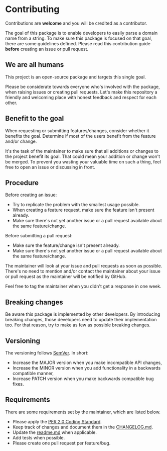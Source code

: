 # Contributing

Contributions are **welcome** and you will be credited as a contributor.

The goal of this package is to enable developers to easily parse a domain name from a string. To make sure this
package is focused on that goal, there are some guidelines defined. Please read this contribution guide **before**
creating an issue or pull request.

## We are all humans

This project is an open-source package and targets this single goal.

Please be considerate towards everyone who's involved with the package, when raising issues or creating pull requests.
Let's make this repository a friendly and welcoming place with honest feedback and respect for each other.

## Benefit to the goal

When requesting or submitting features/changes, consider whether it benefits the goal. Determine if most of the users
benefit from the feature and/or change.

It's the task of the maintainer to make sure that all additions or changes to the project benefit its goal. That could
mean your addition or change won't be merged. To prevent you wasting your valuable time on such a thing, feel free to
open an issue or discussing in front.

## Procedure

Before creating an issue:

- Try to replicate the problem with the smallest usage possible.
- When creating a feature request, make sure the feature isn't present already.
- Make sure there's not yet another issue or a pull request available about the same feature/change.

Before submitting a pull request:

- Make sure the feature/change isn't present already.
- Make sure there's not yet another issue or a pull request available about the same feature/change.

The maintainer will look at your issue and pull requests as soon as possible. There's no need to mention and/or contact
the maintainer about your issue or pull request as the maintainer will be notified by GitHub.

Feel free to tag the maintainer when you didn't get a response in one week.

## Breaking changes

Be aware this package is implemented by other developers. By introducing breaking changes, those developers need to
update their implementation too. For that reason, try to make as few as possible breaking changes.

## Versioning

The versioning follows [SemVer](http://semver.org/). In short:

- Increase the MAJOR version when you make incompatible API changes,
- Increase the MINOR version when you add functionality in a backwards compatible manner,
- Increase PATCH version when you make backwards compatible bug fixes.

## Requirements

There are some requirements set by the maintainer, which are listed below.

- Please apply the [PER 2.0 Coding Standard](https://www.php-fig.org/per/coding-style/).
- Keep track of changes and document them in the [CHANGELOG.md](CHANGELOG.md).
- Update the [readme.md](README.md) when applicable.
- Add tests when possible.
- Please create one pull request per feature/bug.
